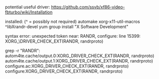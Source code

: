 potential useful driver:
https://github.com/ssvb/xf86-video-fbturbo/wiki/Installation

installed:  (^ = possibly not required)
	automake
	xorg-x11-util-macros
	^libXrandr-devel
	yum group install "X Software Development"


syntax error:
unexpected token near: RANDR,
configure: line 15399: XORG\_\DRIVER\_CHECK\_EXT(RANDR, randrproto)

grep -r "RANDR":
autom4te.cache/output.0:XORG_DRIVER_CHECK_EXT(RANDR, randrproto)
autom4te.cache/output.1:XORG_DRIVER_CHECK_EXT(RANDR, randrproto)
configure.ac:XORG_DRIVER_CHECK_EXT(RANDR, randrproto)
configure:XORG_DRIVER_CHECK_EXT(RANDR, randrproto)


